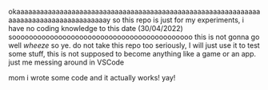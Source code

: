 okaaaaaaaaaaaaaaaaaaaaaaaaaaaaaaaaaaaaaaaaaaaaaaaaaaaaaaaaaaaaaaaaaaaaaaaaaaaaaaaaaaaaaaay so
this repo is just for my experiments, i have no coding knowledge to this date (30/04/2022) sooooooooooooooooooooooooooooooooooooooooooo this is not gonna go well *wheeze*
so ye. do not take this repo too seriously, I will just use it to test some stuff, this is not supposed to become anything like a game or an app. just me messing around in VSCode














































mom i wrote some code and it actually works!
yay!